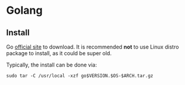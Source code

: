 # Golang

## Install

Go [official site](http://golang.org) to download. It is recommended **not** to
use Linux distro package to install, as it could be super old.

Typically, the install can be done via:

    sudo tar -C /usr/local -xzf go$VERSION.$OS-$ARCH.tar.gz

